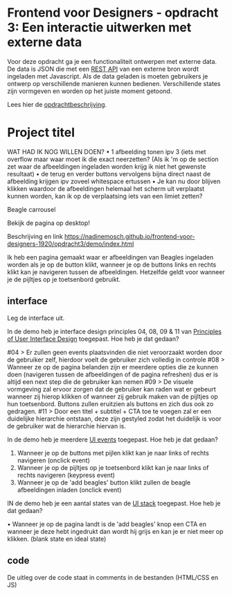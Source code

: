 # Frontend voor Designers - opdracht 3: Een interactie uitwerken met externe data

Voor deze opdracht ga je een functionaliteit ontwerpen met externe data. De data is JSON die met een [REST API](https://developer.mozilla.org/en-US/docs/Glossary/REST) van een externe bron wordt ingeladen met Javascript.  Als de data geladen is moeten gebruikers je ontwerp op verschillende manieren kunnen bedienen. Verschillende states zijn vormgeven en worden op het juiste moment getoond.

Lees hier de [opdrachtbeschrijving](./opdrachtbeschrijving.md).


# Project titel
WAT HAD IK NOG WILLEN DOEN?
• 1 afbeelding tonen ipv 3 (iets met overflow maar waar moet ik die exact neerzetten? (Als ik 'm op de section zet waar de afbeeldingen ingeladen worden krijg ik niet het gewenste resultaat)
• de terug en verder buttons vervolgens bijna direct naast de afbeelding krijgen ipv zoveel whitespace ertussen
• Je kan nu door blijven klikken waardoor de afbeeldingen helemaal het scherm uit verplaatst kunnen worden, kan ik op de verplaatsing iets van een limiet zetten?

Beagle carrousel

Bekijk de pagina op desktop!

Beschrijving en link
https://nadinemosch.github.io/frontend-voor-designers-1920/opdracht3/demo/index.html

Ik heb een pagina gemaakt waar er afbeeldingen van Beagles ingeladen worden als je op de button klikt, wanneer je op de buttons links en rechts klikt kan je navigeren tussen de afbeeldingen. Hetzelfde geldt voor wanneer je de pijltjes op je toetsenbord gebruikt. 

## interface
Leg de interface uit.

In de demo heb je interface design principles 04, 08, 09 & 11 van [Principles of User Interface Design](http://bokardo.com/principles-of-user-interface-design/) toegepast. Hoe heb je dat gedaan?

#04 > Er zullen geen events plaatsvinden die niet veroorzaakt worden door de gebruiker zelf, hierdoor voelt de gebruiker zich volledig in controle
#08 > Wanneer ze op de pagina belanden zijn er meerdere opties die ze kunnen doen (navigeren tussen de afbeeldingen of de pagina refreshen) dus er is altijd een next step die de gebruiker kan nemen
#09 > De visuele vormgeving zal ervoor zorgen dat de gebruiker kan raden wat er gebeurt wanneer zij hierop klikken of wanneer zij gebruik maken van de pijltjes op hun toetsenbord. Buttons zullen eruitzien als buttons en zich dus ook zo gedragen.
#11 > Door een titel + subtitel + CTA toe te voegen zal er een duidelijke hierarchie ontstaan, deze zijn gestyled zodat het duidelijk is voor de gebruiker wat de hierarchie hiervan is.

In de demo heb je meerdere [UI events](https://developer.mozilla.org/en-US/docs/Web/API/UIEvent) toegepast. Hoe heb je dat gedaan?
1. Wanneer je op de buttons met pijlen klikt kan je naar links of rechts navigeren (onclick event)
2. Wanneer je op de pijltjes op je toetsenbord klikt kan je naar links of rechts navigeren (keypress event)
3. Wanneer je op de 'add beagles' button klikt zullen de beagle afbeeldingen inladen (onclick event)

IN de demo heb je een aantal states van de [UI stack](https://www.scotthurff.com/posts/why-your-user-interface-is-awkward-youre-ignoring-the-ui-stack/) toegepast. Hoe heb je dat gedaan?

• Wanneer je op de pagina landt is de 'add beagles' knop een CTA en wanneer je deze hebt ingedrukt dan wordt hij grijs en kan je er niet meer op klikken. (blank state en ideal state)


## code

De uitleg over de code staat in comments in de bestanden (HTML/CSS en JS)
